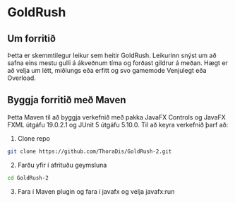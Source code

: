 # GoldRush
## Um forritið
Þetta er skemmtilegur leikur sem heitir GoldRush. Leikurinn snýst um að safna eins mestu gulli á ákveðnum tíma og forðast gildrur á meðan. Hægt er að velja um létt, miðlungs eða erfitt og svo gamemode Venjulegt eða Overload.
## Byggja forritið með Maven
Þetta Maven til að byggja verkefnið með pakka JavaFX Controls og JavaFX FXML útgáfu 19.0.2.1 og JUnit 5 útgáfu 5.10.0.
Til að keyra verkefnið þarf að:

1. Clone repo
```bash
git clone https://github.com/ThoraDis/GoldRush-2.git
```

2.  Farðu yfir í afrituðu geymsluna
```bash
cd GoldRush-2
```
   
3. Fara í Maven plugin og fara í javafx og velja javafx:run

